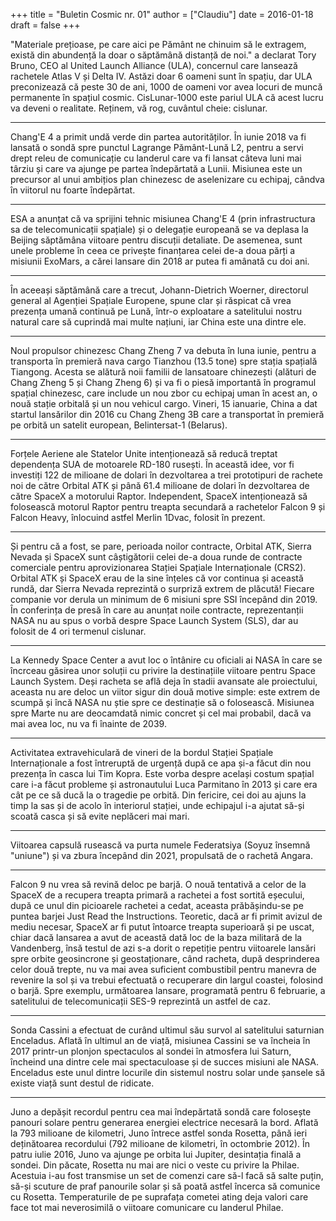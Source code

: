 +++
title = "Buletin Cosmic nr. 01"
author = ["Claudiu"]
date = 2016-01-18
draft = false
+++

"Materiale prețioase, pe care aici pe Pământ ne chinuim să le extragem, există din abundență la doar o săptămână distanță de noi." a declarat Tory Bruno, CEO al United Launch Alliance (ULA), concernul care lansează rachetele Atlas V și Delta IV. Astăzi doar 6 oameni sunt în spațiu, dar ULA preconizează că peste 30 de ani, 1000 de oameni vor avea locuri de muncă permanente în spațiul cosmic. CisLunar-1000 este pariul ULA că acest lucru va deveni o realitate. Reținem, vă rog, cuvântul cheie: cislunar.

---

Chang'E 4 a primit undă verde din partea autorităților. În iunie 2018 va fi lansată o sondă spre punctul Lagrange Pământ-Lună L2, pentru a servi drept releu de comunicație cu landerul care va fi lansat câteva luni mai târziu și care va ajunge pe partea îndepărtată a Lunii. Misiunea este un precursor al unui ambițios plan chinezesc de aselenizare cu echipaj, cândva în viitorul nu foarte îndepărtat.

---

ESA a anunțat că va sprijini tehnic misiunea Chang'E 4 (prin infrastructura sa de telecomunicații spațiale) și o delegație europeană se va deplasa la Beijing săptămâna viitoare pentru discuții detaliate. De asemenea, sunt unele probleme în ceea ce privește finanțarea celei de-a doua părți a misiunii ExoMars, a cărei lansare din 2018 ar putea fi amânată cu doi ani.

---

În aceeași săptămână care a trecut, Johann-Dietrich Woerner, directorul general al Agenției Spațiale Europene, spune clar și răspicat că vrea prezența umană continuă pe Lună, într-o exploatare a satelitului nostru natural care să cuprindă mai multe națiuni, iar China este una dintre ele.

---

Noul propulsor chinezesc Chang Zheng 7 va debuta în luna iunie, pentru a transporta în premieră nava cargo Tianzhou (13.5 tone) spre stația spațială Tiangong. Acesta se alătură noii familii de lansatoare chinezești (alături de Chang Zheng 5 și Chang Zheng 6) și va fi o piesă importantă în programul spațial chinezesc, care include un nou zbor cu echipaj uman în acest an, o nouă stație orbitală și un nou vehicul cargo. Vineri, 15 ianuarie, China a dat startul lansărilor din 2016 cu Chang Zheng 3B care a transportat în premieră pe orbită un satelit european, Belintersat-1 (Belarus).

---

Forțele Aeriene ale Statelor Unite intenționează să reducă treptat dependența SUA de motoarele RD-180 rusești. În această idee, vor fi investiți 122 de milioane de dolari în dezvoltarea a trei prototipuri de rachete noi de către Orbital ATK și până 61.4 milioane de dolari în dezvoltarea de către SpaceX a motorului Raptor. Independent, SpaceX intenționează să folosească motorul Raptor pentru treapta secundară a rachetelor Falcon 9 și Falcon Heavy, înlocuind astfel Merlin 1Dvac, folosit în prezent.

---

Și pentru că a fost, se pare, perioada noilor contracte, Orbital ATK, Sierra Nevada și SpaceX sunt câștigătorii celei de-a doua runde de contracte comerciale pentru aprovizionarea Stației Spațiale Internaționale (CRS2‬). Orbital ATK și SpaceX erau de la sine înțeles că vor continua și această rundă, dar Sierra Nevada reprezintă o surpriză extrem de plăcută! Fiecare companie vor derula un minimum de 6 misiuni spre SSI începând din 2019. În conferința de presă în care au anunțat noile contracte, reprezentanții NASA nu au spus o vorbă despre Space Launch System (SLS), dar au folosit de 4 ori termenul cislunar.

---

La Kennedy Space Center a avut loc o întânire cu oficiali ai NASA în care se încrceau găsirea unor soluții cu privire la destinațiile viitoare pentru Space Launch System. Deși racheta se află deja în stadii avansate ale proiectului, aceasta nu are deloc un viitor sigur din două motive simple: este extrem de scumpă și încă NASA nu știe spre ce destinație să o folosească. Misiunea spre Marte nu are deocamdată nimic concret și cel mai probabil, dacă va mai avea loc, nu va fi înainte de 2039.

---

Activitatea extravehiculară de vineri de la bordul Stației Spațiale Internaționale a fost întreruptă de urgență după ce apa și-a făcut din nou prezența în casca lui Tim Kopra. Este vorba despre același costum spațial care i-a făcut probleme și astronautului Luca Parmitano în 2013 și care era cât pe ce să ducă la o tragedie pe orbită. Din fericire, cei doi au ajuns la timp la sas și de acolo în interiorul stației, unde echipajul i-a ajutat să-și scoată casca și să evite neplăceri mai mari.

---

Viitoarea capsulă rusească va purta numele Federatsiya (Soyuz însemnă "uniune") și va zbura începând din 2021, propulsată de o rachetă Angara.

---

Falcon 9 nu vrea să revină deloc pe barjă. O nouă tentativă a celor de la SpaceX de a recupera treapta primară a rachetei a fost sortită eșecului, după ce unul din picioarele rachetei a cedat, aceasta prăbășindu-se pe puntea barjei Just Read the Instructions. Teoretic, dacă ar fi primit avizul de mediu necesar, SpaceX ar fi putut întoarce treapta superioară și pe uscat, chiar dacă lansarea a avut de această dată loc de la baza militară de la Vandenberg, însă testul de azi s-a dorit o repetiție pentru viitoarele lansări spre orbite geosincrone și geostaționare, când racheta, după desprinderea celor două trepte, nu va mai avea suficient combustibil pentru manevra de revenire la sol și va trebui efectuată o recuperare din largul coastei, folosind o barjă. Spre exemplu, următoarea lansare, programată pentru 6 februarie, a satelitului de telecomunicații SES-9 reprezintă un astfel de caz.

---

Sonda Cassini a efectuat de curând ultimul său survol al satelitului saturnian Enceladus. Aflată în ultimul an de viață, misiunea Cassini se va încheia în 2017 printr-un plonjon spectaculos al sondei în atmosfera lui Saturn, încheind una dintre cele mai spectaculoase și de succes misiuni ale NASA. Enceladus este unul dintre locurile din sistemul nostru solar unde șansele să existe viață sunt destul de ridicate.

---

Juno a depășit recordul pentru cea mai îndepărtată sondă care folosește panouri solare pentru generarea energiei electrice necesară la bord. Aflată la 793 milioane de kilometri, Juno întrece astfel sonda Rosetta, până ieri deținătoarea recordului (792 milioane de kilometri, în octombrie 2012). În patru iulie 2016, Juno va ajunge pe orbita lui Jupiter, desintația finală a sondei. Din păcate, Rosetta nu mai are nici o veste cu privire la Philae. Acestuia i-au fost transmise un set de comenzi care să-l facă să salte puțin, să-și scuture de praf panourile solar și să poată astfel încerca să comunice cu Rosetta. Temperaturile de pe suprafața cometei ating deja valori care face tot mai neverosimilă o viitoare comunicare cu landerul Philae.
